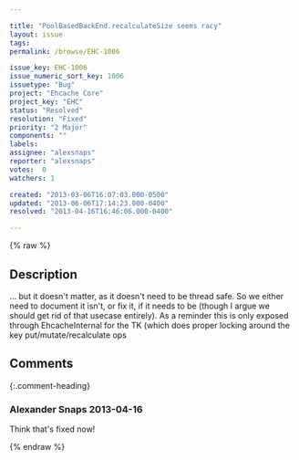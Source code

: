 ```yaml
---

title: "PoolBasedBackEnd.recalculateSize seems racy"
layout: issue
tags: 
permalink: /browse/EHC-1006

issue_key: EHC-1006
issue_numeric_sort_key: 1006
issuetype: "Bug"
project: "Ehcache Core"
project_key: "EHC"
status: "Resolved"
resolution: "Fixed"
priority: "2 Major"
components: ""
labels: 
assignee: "alexsnaps"
reporter: "alexsnaps"
votes:  0
watchers: 1

created: "2013-03-06T16:07:03.000-0500"
updated: "2013-06-06T17:14:23.000-0400"
resolved: "2013-04-16T16:46:06.000-0400"

---
```




{% raw %}



## Description

<div markdown="1" class="description">

... but it doesn't matter, as it doesn't need to be thread safe.
So we either need to document it isn't, or fix it, if it needs to be (though I argue we should get rid of that usecase entirely).
As a reminder this is only exposed through EhcacheInternal for the TK (which does proper locking around the key put/mutate/recalculate ops

</div>

## Comments


{:.comment-heading}
### **Alexander Snaps** <span class="date">2013-04-16</span>

<div markdown="1" class="comment">

Think that's fixed now!

</div>



{% endraw %}
